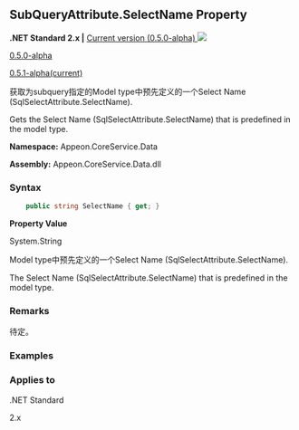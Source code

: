 ## **SubQueryAttribute.SelectName Property**

**.NET Standard 2.x |**  <a href="javascript:void(0)" class="dropdown">Current version (0.5.0-alpha) <img src="~/images/dropdown.png"/></a>

<div class="otherversions"  value="versdiv">

<a href="javascript:void(0)">0.5.0-alpha</a>

<a href="javascript:void(0)">0.5.1-alpha(current)</a>

</div>

获取为subquery指定的Model type中预先定义的一个Select Name (SqlSelectAttribute.SelectName).

Gets the Select Name (SqlSelectAttribute.SelectName) that is predefined in the model type.

 **Namespace:** Appeon.CoreService.Data

 **Assembly:** Appeon.CoreService.Data.dll

### **Syntax**

```c#
    public string SelectName { get; }
```

**Property Value**

System.String

Model type中预先定义的一个Select Name (SqlSelectAttribute.SelectName).

The Select Name (SqlSelectAttribute.SelectName) that is predefined in the model type.

### **Remarks**

待定。

### **Examples**



### **Applies to**

.NET Standard 

2.x